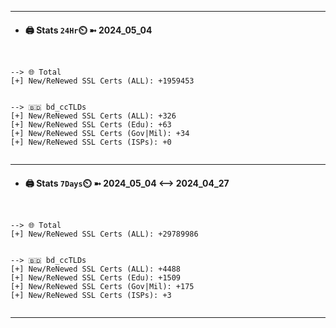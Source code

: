 

---
- #### 🖨️ **Stats** `24Hr`⏲️ ➼ 2024_05_04
```console


--> 🌐 Total
[+] New/ReNewed SSL Certs (ALL): +1959453


--> 🇧🇩 bd_ccTLDs
[+] New/ReNewed SSL Certs (ALL): +326
[+] New/ReNewed SSL Certs (Edu): +63
[+] New/ReNewed SSL Certs (Gov|Mil): +34
[+] New/ReNewed SSL Certs (ISPs): +0


```

---
- #### 🖨️ **Stats** `7Days`⏲️ ➼ 2024_05_04 <--> 2024_04_27
```console


--> 🌐 Total
[+] New/ReNewed SSL Certs (ALL): +29789986


--> 🇧🇩 bd_ccTLDs
[+] New/ReNewed SSL Certs (ALL): +4488
[+] New/ReNewed SSL Certs (Edu): +1509
[+] New/ReNewed SSL Certs (Gov|Mil): +175
[+] New/ReNewed SSL Certs (ISPs): +3


```

---

